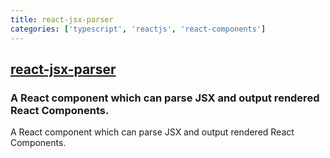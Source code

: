 ```yaml
---
title: react-jsx-parser
categories: ['typescript', 'reactjs', 'react-components']
---
```

## [react-jsx-parser](https://github.com/TroyAlford/react-jsx-parser)

### A React component which can parse JSX and output rendered React Components.


[circle-ci-badge]: https://img.shields.io/circleci/project/github/TroyAlford/react-jsx-parser/master.svg
[npm-version]: https://img.shields.io/npm/v/react-jsx-parser.svg
[npm-downloads]: https://img.shields.io/npm/dt/react-jsx-parser.svg
[npm-license]: https://img.shields.io/npm/l/react-jsx-parser.svg
[npm-link]: https://www.npmjs.com/package/react-jsx-parser

A React component which can parse JSX and output rendered React Components.
